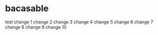 # bacasable


test
change 1
change 2
change 3
change 4
change 5
change 6
change 7
change 8
change 9
change 10
